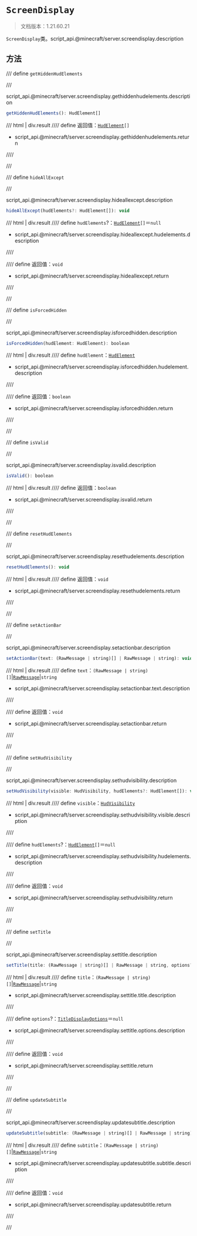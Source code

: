 # `ScreenDisplay`

> 文档版本：1.21.60.21

`ScreenDisplay`类。script_api.@minecraft/server.screendisplay.description

## 方法

/// define
`getHiddenHudElements`


///

script_api.@minecraft/server.screendisplay.gethiddenhudelements.description

```js
getHiddenHudElements(): HudElement[]
```

/// html | div.result
//// define
返回值：<code><a href="../hudelement/">HudElement</a>[]</code>

- script_api.@minecraft/server.screendisplay.gethiddenhudelements.return


////

///


/// define
`hideAllExcept`


///

script_api.@minecraft/server.screendisplay.hideallexcept.description

```js
hideAllExcept(hudElements?: HudElement[]): void
```

/// html | div.result
//// define
`hudElements`?：<code><a href="../hudelement/">HudElement</a>[]</code>＝`null`

- script_api.@minecraft/server.screendisplay.hideallexcept.hudelements.description


////

//// define
返回值：`void`

- script_api.@minecraft/server.screendisplay.hideallexcept.return


////

///


/// define
`isForcedHidden`


///

script_api.@minecraft/server.screendisplay.isforcedhidden.description

```js
isForcedHidden(hudElement: HudElement): boolean
```

/// html | div.result
//// define
`hudElement`：[`HudElement`](./hudelement.md)

- script_api.@minecraft/server.screendisplay.isforcedhidden.hudelement.description


////

//// define
返回值：`boolean`

- script_api.@minecraft/server.screendisplay.isforcedhidden.return


////

///


/// define
`isValid`


///

script_api.@minecraft/server.screendisplay.isvalid.description

```js
isValid(): boolean
```

/// html | div.result
//// define
返回值：`boolean`

- script_api.@minecraft/server.screendisplay.isvalid.return


////

///


/// define
`resetHudElements`


///

script_api.@minecraft/server.screendisplay.resethudelements.description

```js
resetHudElements(): void
```

/// html | div.result
//// define
返回值：`void`

- script_api.@minecraft/server.screendisplay.resethudelements.return


////

///


/// define
`setActionBar`


///

script_api.@minecraft/server.screendisplay.setactionbar.description

```js
setActionBar(text: (RawMessage | string)[] | RawMessage | string): void
```

/// html | div.result
//// define
`text`：`(RawMessage | string)[]`|[`RawMessage`](./rawmessage.md)|`string`

- script_api.@minecraft/server.screendisplay.setactionbar.text.description


////

//// define
返回值：`void`

- script_api.@minecraft/server.screendisplay.setactionbar.return


////

///


/// define
`setHudVisibility`


///

script_api.@minecraft/server.screendisplay.sethudvisibility.description

```js
setHudVisibility(visible: HudVisibility, hudElements?: HudElement[]): void
```

/// html | div.result
//// define
`visible`：[`HudVisibility`](./hudvisibility.md)

- script_api.@minecraft/server.screendisplay.sethudvisibility.visible.description


////

//// define
`hudElements`?：<code><a href="../hudelement/">HudElement</a>[]</code>＝`null`

- script_api.@minecraft/server.screendisplay.sethudvisibility.hudelements.description


////

//// define
返回值：`void`

- script_api.@minecraft/server.screendisplay.sethudvisibility.return


////

///


/// define
`setTitle`


///

script_api.@minecraft/server.screendisplay.settitle.description

```js
setTitle(title: (RawMessage | string)[] | RawMessage | string, options?: TitleDisplayOptions): void
```

/// html | div.result
//// define
`title`：`(RawMessage | string)[]`|[`RawMessage`](./rawmessage.md)|`string`

- script_api.@minecraft/server.screendisplay.settitle.title.description


////

//// define
`options`?：[`TitleDisplayOptions`](./titledisplayoptions.md)＝`null`

- script_api.@minecraft/server.screendisplay.settitle.options.description


////

//// define
返回值：`void`

- script_api.@minecraft/server.screendisplay.settitle.return


////

///


/// define
`updateSubtitle`


///

script_api.@minecraft/server.screendisplay.updatesubtitle.description

```js
updateSubtitle(subtitle: (RawMessage | string)[] | RawMessage | string): void
```

/// html | div.result
//// define
`subtitle`：`(RawMessage | string)[]`|[`RawMessage`](./rawmessage.md)|`string`

- script_api.@minecraft/server.screendisplay.updatesubtitle.subtitle.description


////

//// define
返回值：`void`

- script_api.@minecraft/server.screendisplay.updatesubtitle.return


////

///

